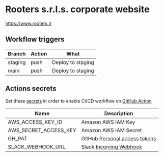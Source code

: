 # Rooters s.r.l.s. corporate website

https://www.rooters.it


## Workflow triggers

| Branch | Action | What |
| - | - | - |
| staging | push | Deploy to staging |
| main | push | Deploy to staging |


## Actions secrets

Set these [secrets](/settings/secrets/actions) in order to enable CI/CD workflow on [GitHub Action](/actions)

| Name | Description |
| - | - |
| AWS_ACCESS_KEY_ID | Amazon AWS IAM Key |
| AWS_SECRET_ACCESS_KEY | Amazon AWS IAM Secret |
| GH_PAT | GitHub [Personal access tokens](https://github.com/settings/tokens) |
| SLACK_WEBHOOK_URL | Slack [Incoming Webhook](https://api.slack.com/apps) |
